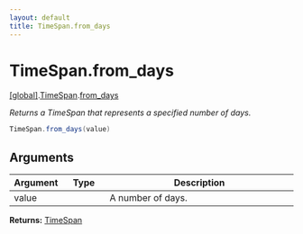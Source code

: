 ```yaml
---
layout: default
title: TimeSpan.from_days
---
```


# TimeSpan.from_days

[\[global\]]({{site.baseurl}}/docs/).[TimeSpan]({{site.baseurl}}/docs/TimeSpan/).[from_days]({{site.baseurl}}/docs/TimeSpan/from_days/)

_Returns a TimeSpan that represents a specified number of days._

```cs
TimeSpan.from_days(value)
```

## Arguments

<table>
  <col width="15%">
  <col width="15%">
  <thead>
    <tr>
      <th>Argument</th>
      <th>Type</th>
      <th>Description</th>
    </tr>
  </thead>
  <tbody>
    <tr>
      <td>value</td>
      <td></td>
      <td>A number of days.</td>
    </tr>
  </tbody>
</table>

**Returns:** [TimeSpan]({{site.baseurl}}/docs/TaffyScript/TimeSpan)

